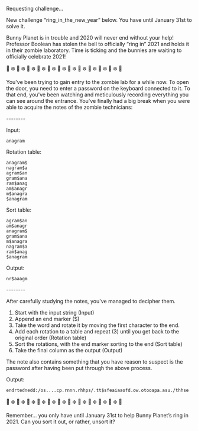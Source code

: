 Requesting challenge…

New challenge “ring_in_the_new_year” below. You have until January 31st to solve it.

Bunny Planet is in trouble and 2020 will never end without your help! Professor Boolean has stolen the bell to officially “ring in” 2021 and holds it in their zombie laboratory. Time is ticking and the bunnies are waiting to officially celebrate 2021!

🐰 ❄️ 🐰 ❄️ 🐰 ❄️ 🐰 ❄️ 🐰 ❄️ 🐰 ❄️ 🐰 ❄️ 🐰 ❄️ 🐰 ❄️ 🐰 ❄️ 🐰 ❄️ 🐰

You've been trying to gain entry to the zombie lab for a while now. To open the door, you need to enter a password on the keyboard connected to it. To that end, you've been watching and meticulously recording everything you can see around the entrance. You've finally had a big break when you were able to acquire the notes of the zombie technicians:

*--------*

Input:

    anagram



Rotation table:

    anagram$
    nagram$a
    agram$an
    gram$ana
    ram$anag
    am$anagr
    m$anagra
    $anagram

Sort table:

    agram$an
    am$anagr
    anagram$
    gram$ana
    m$anagra
    nagram$a
    ram$anag
    $anagram

Output:

    nr$aaagm

*--------*

After carefully studying the notes, you've managed to decipher them.

1) Start with the input string (Input)
2) Append an end marker ($)
3) Take the word and rotate it by moving the first character to the end.
4) Add each rotation to a table and repeat (3) until you get back to the original order (Rotation table)
5) Sort the rotations, with the end marker sorting to the end (Sort table)
6) Take the final column as the output (Output)

The note also contains something that you have reason to suspect is the password after having been put through the above process.

Output:

    endrtednedd:/os....cp.rnnn.rhhps/.tt$sfeaiaaofd.ow.otooapa.asu./thhse

🐰 ❄️ 🐰 ❄️ 🐰 ❄️ 🐰 ❄️ 🐰 ❄️ 🐰 ❄️ 🐰 ❄️ 🐰 ❄️ 🐰 ❄️ 🐰 ❄️ 🐰 ❄️ 🐰

Remember… you only have until January 31st  to help Bunny Planet’s ring in 2021. Can you sort it out, or rather, unsort it?
